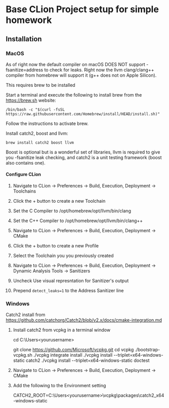 # Base CLion Project setup for simple homework

## Installation

### MacOS
As of right now the default compiler on macOS DOES NOT support
-fsanitize=address to check for leaks.  Right now the llvm clang/clang++
compiler from homebrew will support it (g++ does not on Apple Silicon).

This requires brew to be installed

Start a terminal and execute the following to install brew from the https://brew.sh website:

    /bin/bash -c "$(curl -fsSL https://raw.githubusercontent.com/Homebrew/install/HEAD/install.sh)"

Follow the instructions to activate brew.

Install catch2, boost and llvm:

    brew install catch2 boost llvm

Boost is optional but is a wonderful set of libraries, llvm is required to give
you -fsanitize leak checking, and catch2 is a unit testing framework (boost also contains one).

#### Configure CLion

1. Navigate to CLion -> Preferences -> Build, Execution, Deployment -> Toolchains
2. Click the + button to create a new Toolchain
3. Set the C Compiler to /opt/homebrew/opt/llvm/bin/clang
4. Set the C++ Compiler to /opt/homebrew/opt/llvm/bin/clang++
5. Navigate to CLion -> Preferences -> Build, Execution, Deployment -> CMake
6. Click the + button to create a new Profile
7. Select the Toolchain you you previously created

1. Navigate to CLion -> Preferences -> Build, Execution, Deployment -> Dynamic Analysis Tools -> Sanitizers
2. Uncheck Use visual represntation for Sanitizer's output
3. Prepend `detect_leaks=1` to the Address Sanitizer line

### Windows

Catch2 install from https://github.com/catchorg/Catch2/blob/v2.x/docs/cmake-integration.md

1. Install catch2 from vcpkg in a terminal window


    cd C:\Users\<yourusername>

    git clone https://github.com/Microsoft/vcpkg.git
    cd vcpkg
    ./bootstrap-vcpkg.sh
    ./vcpkg integrate install
    ./vcpkg install --triplet=x64-windows-static catch2
    ./vcpkg install --triplet=x64-windows-static doctest

2. Navigate to CLion -> Preferences -> Build, Execution, Deployment -> CMake
3. Add the following to the Environment setting

    CATCH2_ROOT=C:\Users\<yourusername>\vcpkg\packages\catch2_x64-windows-static


